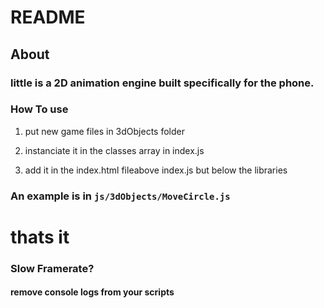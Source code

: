 # README 
## About 
### little is a 2D animation engine built specifically for the phone. 

### How To use
1.  put new game files in 3dObjects folder

2.  instanciate it in the classes array in index.js

3.  add it in the index.html fileabove index.js but below the libraries
### An example is in ` js/3dObjects/MoveCircle.js `
# thats it

### Slow Framerate?
#### remove console logs from your scripts
